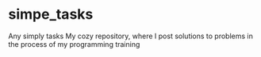# simpe_tasks
Any simply tasks
My cozy repository, where I post solutions to problems in the process of my programming training
